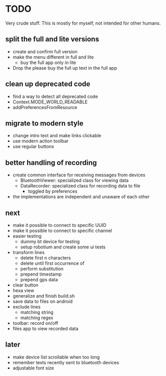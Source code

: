 TODO
====

Very crude stuff. This is mostly for myself, not intended for other humans.

split the full and lite versions
--------------------------------
- create and confirm full version
- make the menu different in full and lite
    - buy the full app only in lite
- Drop the please buy the full up text in the full app

clean up deprecated code
------------------------
- find a way to detect all deprecated code
- Context.MODE_WORLD_READABLE
- addPreferencesFromResource

migrate to modern style
-----------------------
- change intro text and make links clickable
- use modern action toolbar
- use regular buttons

better handling of recording
----------------------------
- create common interface for receiving messages from devices
    - BluetoothViewer: specialized class for viewing data
    - DataRecorder: specialized class for recording data to file
        - toggled by preferences
- the implementations are independent and unaware of each other

next
----
- make it possible to connect to specific UUID
- make it possible to connect to specific channel
- easier testing
    - dummy bt device for testing
    - setup robotium and create some ui tests
- transform lines
    - delete first n characters
    - delete until first occurrence of
    - perform substitution
    - prepend timestamp
    - prepend gps data
- clear button
- hexa view
- generalize and finish build.sh
- save data to files on android
- exclude lines
    - matching string
    - matching regex
- toolbar: record on/off
- files app to view recorded data

later
-----
- make device list scrollable when too long
- remember texts recently sent to bluetooth devices
- adjustable font size
